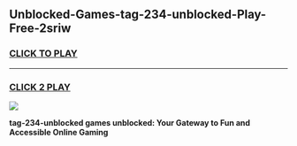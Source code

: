 
## Unblocked-Games-tag-234-unblocked-Play-Free-2sriw
<h3>
<a href="https://premium76.site?title=tag-234-unblocked&ref=18A1">CLICK TO PLAY</a></h3>
<hr>

<h3>
<a href="https://premium76.site?title=tag-234-unblocked&ref=18A1">CLICK 2 PLAY</a>
  
</h3>

<a href="https://premium76.site?title=tag-234-unblocked&ref=18A1"><img src="https://clearcache.store/games.png"></a>


**tag-234-unblocked games unblocked: Your Gateway to Fun and Accessible Online Gaming**
